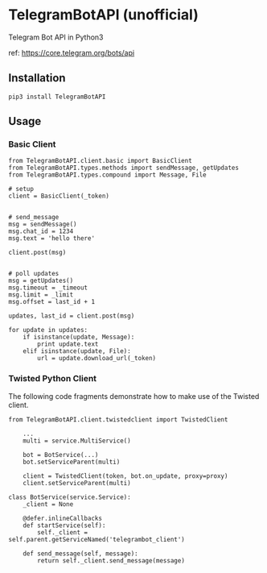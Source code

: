 # TelegramBotAPI (unofficial)
Telegram Bot API in Python3

ref: https://core.telegram.org/bots/api

## Installation

    pip3 install TelegramBotAPI

## Usage
### Basic Client
```
from TelegramBotAPI.client.basic import BasicClient
from TelegramBotAPI.types.methods import sendMessage, getUpdates
from TelegramBotAPI.types.compound import Message, File

# setup
client = BasicClient(_token)


# send_message
msg = sendMessage()
msg.chat_id = 1234
msg.text = 'hello there'

client.post(msg)


# poll updates
msg = getUpdates()
msg.timeout = _timeout
msg.limit = _limit
msg.offset = last_id + 1

updates, last_id = client.post(msg)

for update in updates:
    if isinstance(update, Message):
        print update.text
    elif isinstance(update, File):
        url = update.download_url(_token)
```

### Twisted Python Client
The following code fragments demonstrate how to make use of the Twisted client.
```
from TelegramBotAPI.client.twistedclient import TwistedClient

    ...
    multi = service.MultiService()
    
    bot = BotService(...)
    bot.setServiceParent(multi)
    
    client = TwistedClient(token, bot.on_update, proxy=proxy)
    client.setServiceParent(multi)
```

```
class BotService(service.Service):
    _client = None

    @defer.inlineCallbacks
    def startService(self):
        self._client = self.parent.getServiceNamed('telegrambot_client')

    def send_message(self, message):
        return self._client.send_message(message)
```
